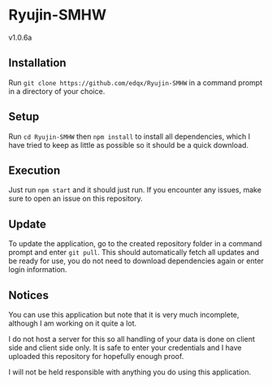 # Ryujin-SMHW
v1.0.6a

## Installation
Run `git clone https://github.com/edqx/Ryujin-SMHW` in a command prompt in a directory of your choice.

## Setup
Run `cd Ryujin-SMHW` then `npm install` to install all dependencies, which I have tried to keep as little as possible so it should be a quick download.

## Execution
Just run `npm start` and it should just run. If you encounter any issues, make 
sure to open an issue on this repository.

## Update
To update the application, go to the created repository folder in a command prompt and enter `git pull`. This should automatically fetch all updates and be ready for use, you do not need to download dependencies again or enter login information.

## Notices
You can use this application but note that it is very much incomplete, although I am working on it quite a lot.

I do not host a server for this so all handling of your data is done on client side and client side only. It is safe to enter your credentials and I have uploaded this repository for hopefully enough proof.

I will not be held responsible with anything you do using this application.